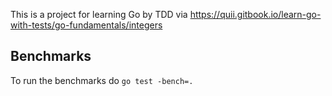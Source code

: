 This is a project for learning Go by TDD via https://quii.gitbook.io/learn-go-with-tests/go-fundamentals/integers


## Benchmarks

To run the benchmarks do `go test -bench=.`